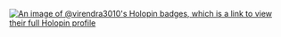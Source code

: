 [![An image of @virendra3010's Holopin badges, which is a link to view their full Holopin profile](https://holopin.me/virendra3010)](https://holopin.io/@virendra3010)
